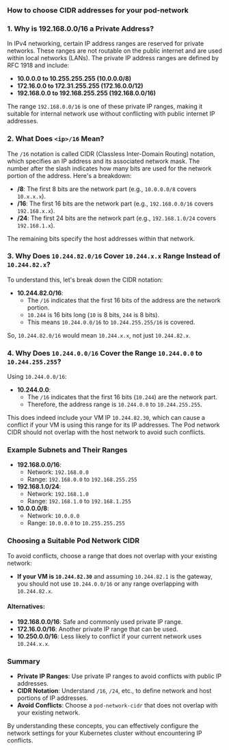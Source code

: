 ### How to choose CIDR addresses for your pod-network
### 1. Why is 192.168.0.0/16 a Private Address?

In IPv4 networking, certain IP address ranges are reserved for private networks. These ranges are not routable on the public internet and are used within local networks (LANs). The private IP address ranges are defined by RFC 1918 and include:

- **10.0.0.0 to 10.255.255.255 (10.0.0.0/8)**
- **172.16.0.0 to 172.31.255.255 (172.16.0.0/12)**
- **192.168.0.0 to 192.168.255.255 (192.168.0.0/16)**

The range `192.168.0.0/16` is one of these private IP ranges, making it suitable for internal network use without conflicting with public internet IP addresses.

### 2. What Does `<ip>/16` Mean?

The `/16` notation is called CIDR (Classless Inter-Domain Routing) notation, which specifies an IP address and its associated network mask. The number after the slash indicates how many bits are used for the network portion of the address. Here's a breakdown:

- **/8**: The first 8 bits are the network part (e.g., `10.0.0.0/8` covers `10.x.x.x`).
- **/16**: The first 16 bits are the network part (e.g., `192.168.0.0/16` covers `192.168.x.x`).
- **/24**: The first 24 bits are the network part (e.g., `192.168.1.0/24` covers `192.168.1.x`).

The remaining bits specify the host addresses within that network.

### 3. Why Does `10.244.82.0/16` Cover `10.244.x.x` Range Instead of `10.244.82.x`?

To understand this, let's break down the CIDR notation:

- **10.244.82.0/16**:
  - The `/16` indicates that the first 16 bits of the address are the network portion.
  - `10.244` is 16 bits long (`10` is 8 bits, `244` is 8 bits).
  - This means `10.244.0.0/16` to `10.244.255.255/16` is covered.

So, `10.244.82.0/16` would mean `10.244.x.x`, not just `10.244.82.x`.

### 4. Why Does `10.244.0.0/16` Cover the Range `10.244.0.0` to `10.244.255.255`?

Using `10.244.0.0/16`:

- **10.244.0.0**:
  - The `/16` indicates that the first 16 bits (`10.244`) are the network part.
  - Therefore, the address range is `10.244.0.0` to `10.244.255.255`.

This does indeed include your VM IP `10.244.82.30`, which can cause a conflict if your VM is using this range for its IP addresses. The Pod network CIDR should not overlap with the host network to avoid such conflicts.

### Example Subnets and Their Ranges

- **192.168.0.0/16**:
  - Network: `192.168.0.0`
  - Range: `192.168.0.0` to `192.168.255.255`
- **192.168.1.0/24**:
  - Network: `192.168.1.0`
  - Range: `192.168.1.0` to `192.168.1.255`
- **10.0.0.0/8**:
  - Network: `10.0.0.0`
  - Range: `10.0.0.0` to `10.255.255.255`

### Choosing a Suitable Pod Network CIDR

To avoid conflicts, choose a range that does not overlap with your existing network:

- **If your VM is `10.244.82.30`** and assuming `10.244.82.1` is the gateway, you should not use `10.244.0.0/16` or any range overlapping with `10.244.82.x`.

#### Alternatives:

- **192.168.0.0/16**: Safe and commonly used private IP range.
- **172.16.0.0/16**: Another private IP range that can be used.
- **10.250.0.0/16**: Less likely to conflict if your current network uses `10.244.x.x`.

### Summary

- **Private IP Ranges**: Use private IP ranges to avoid conflicts with public IP addresses.
- **CIDR Notation**: Understand `/16`, `/24`, etc., to define network and host portions of IP addresses.
- **Avoid Conflicts**: Choose a `pod-network-cidr` that does not overlap with your existing network.

By understanding these concepts, you can effectively configure the network settings for your Kubernetes cluster without encountering IP conflicts.
